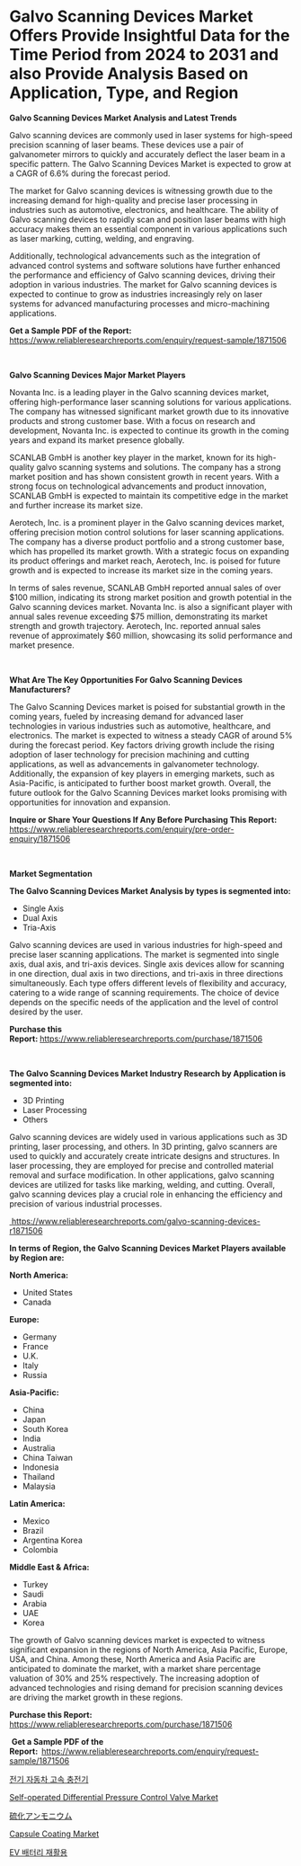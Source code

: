 <p><h1>Galvo Scanning Devices Market Offers Provide Insightful Data for the Time Period from 2024 to 2031 and also Provide Analysis Based on Application, Type, and Region</h1></p><p><strong>Galvo Scanning Devices Market Analysis and Latest Trends</strong></p>
<p><p>Galvo scanning devices are commonly used in laser systems for high-speed precision scanning of laser beams. These devices use a pair of galvanometer mirrors to quickly and accurately deflect the laser beam in a specific pattern. The Galvo Scanning Devices Market is expected to grow at a CAGR of 6.6% during the forecast period.</p><p>The market for Galvo scanning devices is witnessing growth due to the increasing demand for high-quality and precise laser processing in industries such as automotive, electronics, and healthcare. The ability of Galvo scanning devices to rapidly scan and position laser beams with high accuracy makes them an essential component in various applications such as laser marking, cutting, welding, and engraving.</p><p>Additionally, technological advancements such as the integration of advanced control systems and software solutions have further enhanced the performance and efficiency of Galvo scanning devices, driving their adoption in various industries. The market for Galvo scanning devices is expected to continue to grow as industries increasingly rely on laser systems for advanced manufacturing processes and micro-machining applications.</p></p>
<p><strong>Get a Sample PDF of the Report:&nbsp;</strong> <a href="https://www.reliableresearchreports.com/enquiry/request-sample/1871506">https://www.reliableresearchreports.com/enquiry/request-sample/1871506</a></p>
<p>&nbsp;</p>
<p><strong>Galvo Scanning Devices Major Market Players</strong></p>
<p><p>Novanta Inc. is a leading player in the Galvo scanning devices market, offering high-performance laser scanning solutions for various applications. The company has witnessed significant market growth due to its innovative products and strong customer base. With a focus on research and development, Novanta Inc. is expected to continue its growth in the coming years and expand its market presence globally.</p><p>SCANLAB GmbH is another key player in the market, known for its high-quality galvo scanning systems and solutions. The company has a strong market position and has shown consistent growth in recent years. With a strong focus on technological advancements and product innovation, SCANLAB GmbH is expected to maintain its competitive edge in the market and further increase its market size.</p><p>Aerotech, Inc. is a prominent player in the Galvo scanning devices market, offering precision motion control solutions for laser scanning applications. The company has a diverse product portfolio and a strong customer base, which has propelled its market growth. With a strategic focus on expanding its product offerings and market reach, Aerotech, Inc. is poised for future growth and is expected to increase its market size in the coming years.</p><p>In terms of sales revenue, SCANLAB GmbH reported annual sales of over $100 million, indicating its strong market position and growth potential in the Galvo scanning devices market. Novanta Inc. is also a significant player with annual sales revenue exceeding $75 million, demonstrating its market strength and growth trajectory. Aerotech, Inc. reported annual sales revenue of approximately $60 million, showcasing its solid performance and market presence.</p></p>
<p>&nbsp;</p>
<p><strong>What Are The Key Opportunities For Galvo Scanning Devices Manufacturers?</strong></p>
<p><p>The Galvo Scanning Devices market is poised for substantial growth in the coming years, fueled by increasing demand for advanced laser technologies in various industries such as automotive, healthcare, and electronics. The market is expected to witness a steady CAGR of around 5% during the forecast period. Key factors driving growth include the rising adoption of laser technology for precision machining and cutting applications, as well as advancements in galvanometer technology. Additionally, the expansion of key players in emerging markets, such as Asia-Pacific, is anticipated to further boost market growth. Overall, the future outlook for the Galvo Scanning Devices market looks promising with opportunities for innovation and expansion.</p></p>
<p><strong>Inquire or Share Your Questions If Any Before Purchasing This Report:</strong> <a href="https://www.reliableresearchreports.com/enquiry/pre-order-enquiry/1871506">https://www.reliableresearchreports.com/enquiry/pre-order-enquiry/1871506</a></p>
<p>&nbsp;</p>
<p><strong>Market Segmentation</strong></p>
<p><strong>The Galvo Scanning Devices Market Analysis by types is segmented into:</strong></p>
<p><ul><li>Single Axis</li><li>Dual Axis</li><li>Tria-Axis</li></ul></p>
<p><p>Galvo scanning devices are used in various industries for high-speed and precise laser scanning applications. The market is segmented into single axis, dual axis, and tri-axis devices. Single axis devices allow for scanning in one direction, dual axis in two directions, and tri-axis in three directions simultaneously. Each type offers different levels of flexibility and accuracy, catering to a wide range of scanning requirements. The choice of device depends on the specific needs of the application and the level of control desired by the user.</p></p>
<p><strong>Purchase this Report:&nbsp;</strong><a href="https://www.reliableresearchreports.com/purchase/1871506">https://www.reliableresearchreports.com/purchase/1871506</a></p>
<p>&nbsp;</p>
<p><strong>The Galvo Scanning Devices Market Industry Research by Application is segmented into:</strong></p>
<p><ul><li>3D Printing</li><li>Laser Processing</li><li>Others</li></ul></p>
<p><p>Galvo scanning devices are widely used in various applications such as 3D printing, laser processing, and others. In 3D printing, galvo scanners are used to quickly and accurately create intricate designs and structures. In laser processing, they are employed for precise and controlled material removal and surface modification. In other applications, galvo scanning devices are utilized for tasks like marking, welding, and cutting. Overall, galvo scanning devices play a crucial role in enhancing the efficiency and precision of various industrial processes.</p></p>
<p><a href="https://www.reliableresearchreports.com/galvo-scanning-devices-r1871506">&nbsp;https://www.reliableresearchreports.com/galvo-scanning-devices-r1871506</a></p>
<p><strong>In terms of Region, the Galvo Scanning Devices Market Players available by Region are:</strong></p>
<p>
    <p> <strong> North America: </strong>
        <ul>
            <li>United States</li>
            <li>Canada</li>
        </ul>
        </p> 
    <p> <strong> Europe: </strong>
        <ul>
            <li>Germany</li>
            <li>France</li>
            <li>U.K.</li>
            <li>Italy</li>
            <li>Russia</li>
        </ul>
        </p> 
    <p> <strong> Asia-Pacific: </strong>
        <ul>
            <li>China</li>
            <li>Japan</li>
            <li>South Korea</li>
            <li>India</li>
            <li>Australia</li>
            <li>China Taiwan</li>
            <li>Indonesia</li>
            <li>Thailand</li>
            <li>Malaysia</li>
        </ul>
        </p> 
    <p> <strong> Latin America: </strong>
        <ul>
            <li>Mexico</li>
            <li>Brazil</li>
            <li>Argentina Korea</li>
            <li>Colombia</li>
        </ul>
        </p> 
    <p> <strong> Middle East & Africa: </strong>
        <ul>
            <li>Turkey</li>
            <li>Saudi</li>
            <li>Arabia</li>
            <li>UAE</li>
            <li>Korea</li>
        </ul>
    </p>
    </p>
<p><p>The growth of Galvo scanning devices market is expected to witness significant expansion in the regions of North America, Asia Pacific, Europe, USA, and China. Among these, North America and Asia Pacific are anticipated to dominate the market, with a market share percentage valuation of 30% and 25% respectively. The increasing adoption of advanced technologies and rising demand for precision scanning devices are driving the market growth in these regions.</p></p>
<p><strong>Purchase this Report: </strong><a href="https://www.reliableresearchreports.com/purchase/1871506">https://www.reliableresearchreports.com/purchase/1871506</a></p>
<p>&nbsp;<strong>Get a Sample PDF of the Report:&nbsp;&nbsp;</strong><a href="https://www.reliableresearchreports.com/enquiry/request-sample/1871506">https://www.reliableresearchreports.com/enquiry/request-sample/1871506</a></p>
<p><strong></strong></p>
<p><p><a href="https://github.com/vskv4779xr1/Market-Research-Report-List-1/blob/main/620314640086.md">전기 자동차 고속 충전기</a></p><p><a href="https://github.com/juancolorado15/Market-Research-Report-List-2/blob/main/self-operated-differential-pressure-control-valve-market.md">Self-operated Differential Pressure Control Valve Market</a></p><p><a href="https://github.com/EmoryYundt1935/Market-Research-Report-List-1/blob/main/198916043601.md">硫化アンモニウム</a></p><p><a href="https://issuu.com/reportprime-2/docs/capsule-coating-market-size-2030.pptx">Capsule Coating Market</a></p><p><a href="https://github.com/CliftonFisher9067/Market-Research-Report-List-1/blob/main/816326840088.md">EV 배터리 재활용</a></p></p>